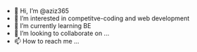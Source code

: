 - 👋 Hi, I’m @aziz365
- 👀 I’m interested in competitve-coding and web development
- 🌱 I’m currently learning BE
- 💞️ I’m looking to collaborate on ...
- 📫 How to reach me ...

<!---
aziz365/aziz365 is a ✨ special ✨ repository because its `README.md` (this file) appears on your GitHub profile.
You can click the Preview link to take a look at your changes.
--->

